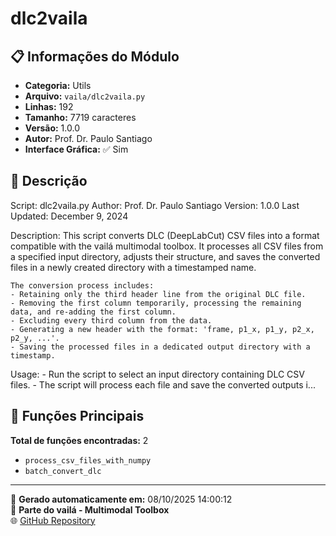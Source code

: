 # dlc2vaila

## 📋 Informações do Módulo

- **Categoria:** Utils
- **Arquivo:** `vaila/dlc2vaila.py`
- **Linhas:** 192
- **Tamanho:** 7719 caracteres
- **Versão:** 1.0.0
- **Autor:** Prof. Dr. Paulo Santiago
- **Interface Gráfica:** ✅ Sim

## 📖 Descrição


Script: dlc2vaila.py
Author: Prof. Dr. Paulo Santiago
Version: 1.0.0
Last Updated: December 9, 2024

Description:
    This script converts DLC (DeepLabCut) CSV files into a format compatible with
    the vailá multimodal toolbox. It processes all CSV files from a specified input
    directory, adjusts their structure, and saves the converted files in a newly
    created directory with a timestamped name.

    The conversion process includes:
    - Retaining only the third header line from the original DLC file.
    - Removing the first column temporarily, processing the remaining data, and re-adding the first column.
    - Excluding every third column from the data.
    - Generating a new header with the format: 'frame, p1_x, p1_y, p2_x, p2_y, ...'.
    - Saving the processed files in a dedicated output directory with a timestamp.

Usage:
    - Run the script to select an input directory containing DLC CSV files.
    - The script will process each file and save the converted outputs i...

## 🔧 Funções Principais

**Total de funções encontradas:** 2

- `process_csv_files_with_numpy`
- `batch_convert_dlc`




---

📅 **Gerado automaticamente em:** 08/10/2025 14:00:12  
🔗 **Parte do vailá - Multimodal Toolbox**  
🌐 [GitHub Repository](https://github.com/vaila-multimodaltoolbox/vaila)

